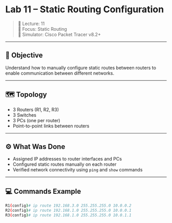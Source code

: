 # Lab 11 – Static Routing Configuration

> 📅 Lecture: 11  
> 🧠 Focus: Static Routing  
> 🧪 Simulator: Cisco Packet Tracer v8.2+  

---

## 📝 Objective

Understand how to manually configure static routes between routers to enable communication between different networks.

---

## 🗺️ Topology

- 3 Routers (R1, R2, R3)
- 3 Switches
- 3 PCs (one per router)
- Point-to-point links between routers

---

## ⚙️ What Was Done

- Assigned IP addresses to router interfaces and PCs
- Configured static routes manually on each router
- Verified network connectivity using `ping` and `show` commands

---

## 💻 Commands Example

```bash
R1(config)# ip route 192.168.3.0 255.255.255.0 10.0.0.2
R2(config)# ip route 192.168.1.0 255.255.255.0 10.0.0.1
R3(config)# ip route 192.168.1.0 255.255.255.0 10.0.1.1
